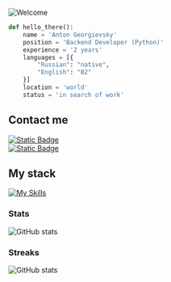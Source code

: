 ![Welcome](https://i.ibb.co.com/D5zSNK8/Welcome-27-05-2024.png)

```python
def hello_there():
    name = 'Anton Georgievsky'
    position = 'Backend Developer (Python)'
    experience = '2 years'
    languages = [{
        "Russian": "native",
        "English": "B2"
    }]
    location = 'world'
    status = 'in search of work'
```
## Contact me
[![Static Badge](https://img.shields.io/badge/Telegram-%40jespy666-blue?style=for-the-badge)](https://t.me/Jespy666)  
[![Static Badge](https://img.shields.io/badge/gmail-georgievsky96%40gmail.com-red?style=for-the-badge)](https://mail.google.com/mail/?view=cm&fs=1&to=georgievsky96@gmail.com&su=Hello&body=How%20are%20you%3F)

## My stack
[![My Skills](https://skillicons.dev/icons?i=python,django,fastapi,flask,git,postgres,mysql,mongodb,redis,nginx,docker,html,css,bootstrap,postman,regex,bash,linux)](https://skillicons.dev)  
### Stats
![GitHub stats](https://github-readme-stats.vercel.app/api?username=jespy666&hide=issues,contribs&show_icons=true&theme=radical)  
### Streaks
![GitHub stats](https://github-readme-streak-stats.herokuapp.com/?user=jespy666&theme=radical&show_icons=true)  
